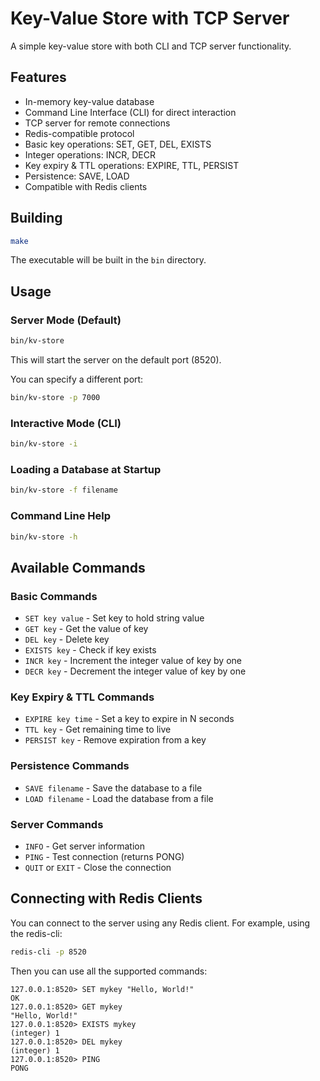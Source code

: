 # Key-Value Store with TCP Server

A simple key-value store with both CLI and TCP server functionality.

## Features

- In-memory key-value database
- Command Line Interface (CLI) for direct interaction
- TCP server for remote connections
- Redis-compatible protocol
- Basic key operations: SET, GET, DEL, EXISTS
- Integer operations: INCR, DECR
- Key expiry & TTL operations: EXPIRE, TTL, PERSIST
- Persistence: SAVE, LOAD
- Compatible with Redis clients

## Building

```bash
make
```

The executable will be built in the `bin` directory.

## Usage

### Server Mode (Default)

```bash
bin/kv-store
```

This will start the server on the default port (8520).

You can specify a different port:

```bash
bin/kv-store -p 7000
```

### Interactive Mode (CLI)

```bash
bin/kv-store -i
```

### Loading a Database at Startup

```bash
bin/kv-store -f filename
```

### Command Line Help

```bash
bin/kv-store -h
```

## Available Commands

### Basic Commands

- `SET key value` - Set key to hold string value
- `GET key` - Get the value of key
- `DEL key` - Delete key
- `EXISTS key` - Check if key exists
- `INCR key` - Increment the integer value of key by one
- `DECR key` - Decrement the integer value of key by one

### Key Expiry & TTL Commands

- `EXPIRE key time` - Set a key to expire in N seconds
- `TTL key` - Get remaining time to live
- `PERSIST key` - Remove expiration from a key

### Persistence Commands

- `SAVE filename` - Save the database to a file
- `LOAD filename` - Load the database from a file

### Server Commands

- `INFO` - Get server information
- `PING` - Test connection (returns PONG)
- `QUIT` or `EXIT` - Close the connection

## Connecting with Redis Clients

You can connect to the server using any Redis client. For example, using the redis-cli:

```bash
redis-cli -p 8520
```

Then you can use all the supported commands:

```
127.0.0.1:8520> SET mykey "Hello, World!"
OK
127.0.0.1:8520> GET mykey
"Hello, World!"
127.0.0.1:8520> EXISTS mykey
(integer) 1
127.0.0.1:8520> DEL mykey
(integer) 1
127.0.0.1:8520> PING
PONG
```
